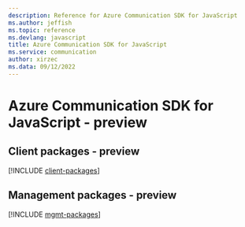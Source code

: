 ```yaml
---
description: Reference for Azure Communication SDK for JavaScript
ms.author: jeffish
ms.topic: reference
ms.devlang: javascript
title: Azure Communication SDK for JavaScript
ms.service: communication
author: xirzec
ms.data: 09/12/2022
---
```

# Azure Communication SDK for JavaScript - preview

## Client packages - preview
[!INCLUDE [client-packages](communication-client-index.md)]
## Management packages - preview
[!INCLUDE [mgmt-packages](communication-mgmt-index.md)]